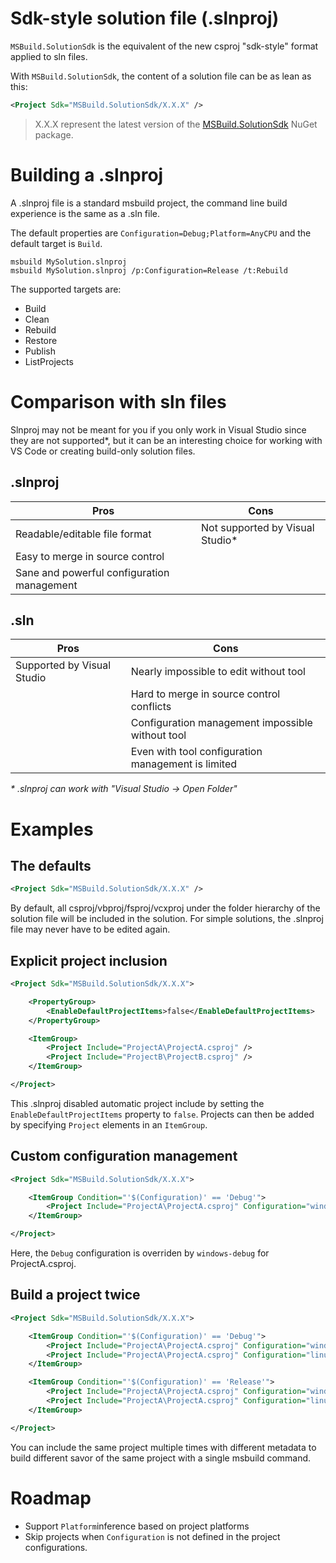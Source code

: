 # Sdk-style solution file (.slnproj)

`MSBuild.SolutionSdk` is the equivalent of the new csproj "sdk-style" format applied to sln files.

With `MSBuild.SolutionSdk`, the content of a solution file can be as lean as this:
```xml
<Project Sdk="MSBuild.SolutionSdk/X.X.X" />
```

>X.X.X represent the latest version of the [MSBuild.SolutionSdk](https://www.nuget.org/packages/MSBuild.SolutionSdk/) NuGet package.

# Building a .slnproj
A .slnproj file is a standard msbuild project, the command line build experience is the same as a .sln file.

The default properties are `Configuration=Debug;Platform=AnyCPU` and the default target is `Build`.

```shell
msbuild MySolution.slnproj
msbuild MySolution.slnproj /p:Configuration=Release /t:Rebuild
```

The supported targets are:
- Build
- Clean
- Rebuild
- Restore
- Publish
- ListProjects

# Comparison with sln files
Slnproj may not be meant for you if you only work in Visual Studio since they are not supported*, but it can be an interesting choice for working with VS Code or creating build-only solution files.
## .slnproj
Pros | Cons
---- | ----
Readable/editable file format | Not supported by Visual Studio*
Easy to merge in source control | 
Sane and powerful configuration management | 

## .sln
Pros | Cons
---- | ----
Supported by Visual Studio | Nearly impossible to edit without tool
&#xfeff; | Hard to merge in source control conflicts
&#xfeff; | Configuration management impossible without tool
&#xfeff; | Even with tool configuration management is limited

*\* .slnproj can work with "Visual Studio -> Open Folder"*

# Examples
## The defaults

```xml
<Project Sdk="MSBuild.SolutionSdk/X.X.X" />
```

By default, all csproj/vbproj/fsproj/vcxproj under the folder hierarchy of the solution file will be included in the solution. For simple solutions, the .slnproj file may never have to be edited again.

## Explicit project inclusion

```xml
<Project Sdk="MSBuild.SolutionSdk/X.X.X">

    <PropertyGroup>
        <EnableDefaultProjectItems>false</EnableDefaultProjectItems>
    </PropertyGroup>

    <ItemGroup>
        <Project Include="ProjectA\ProjectA.csproj" />
        <Project Include="ProjectB\ProjectB.csproj" />
    </ItemGroup>

</Project>
```

This .slnproj disabled automatic project include by setting the `EnableDefaultProjectItems` property to `false`. Projects can then be added by specifying `Project` elements in an `ItemGroup`.

## Custom configuration management
```xml
<Project Sdk="MSBuild.SolutionSdk/X.X.X">

    <ItemGroup Condition="'$(Configuration)' == 'Debug'">
        <Project Include="ProjectA\ProjectA.csproj" Configuration="windows-debug" />
    </ItemGroup>

</Project>
```

Here, the `Debug` configuration is overriden by `windows-debug` for ProjectA.csproj.

## Build a project twice
```xml
<Project Sdk="MSBuild.SolutionSdk/X.X.X">

    <ItemGroup Condition="'$(Configuration)' == 'Debug'">
        <Project Include="ProjectA\ProjectA.csproj" Configuration="windows-debug" />
        <Project Include="ProjectA\ProjectA.csproj" Configuration="linux-debug" />
    </ItemGroup>

    <ItemGroup Condition="'$(Configuration)' == 'Release'">
        <Project Include="ProjectA\ProjectA.csproj" Configuration="windows-release" />
        <Project Include="ProjectA\ProjectA.csproj" Configuration="linux-release" />
    </ItemGroup>

</Project>
```

You can include the same project multiple times with different metadata to build different savor of the same project with a single msbuild command.


# Roadmap
- Support `Platform`inference based on project platforms
- Skip projects when `Configuration` is not defined in the project configurations.
